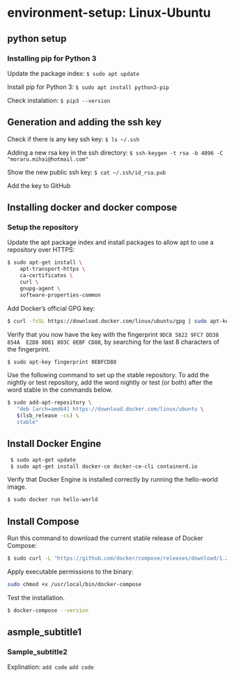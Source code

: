 # environment-setup: Linux-Ubuntu

## python setup

### Installing pip for Python 3
Update the package index:
<code>$ sudo apt update</code> 

Install pip for Python 3:
<code>$ sudo apt install python3-pip </code>

Check instalation:
<code>$ pip3 --version</code>

## Generation and adding the ssh key
Check if there is any key ssh key:
`$ ls ~/.ssh`

Adding a new rsa key in the ssh directory: 
`$ ssh-keygen -t rsa -b 4096 -C "moraru.mihai@hotmail.com"`

Show the new public ssh key:
`$ cat ~/.ssh/id_rsa.pub`

Add the key to GitHub

## Installing docker and docker compose
### Setup the repository
Update the apt package index and install packages to allow apt to use a repository over HTTPS:
```bash
$ sudo apt-get install \
    apt-transport-https \
    ca-certificates \
    curl \
    gnupg-agent \
    software-properties-common
```
Add Docker’s official GPG key:
```bash
$ curl -fsSL https://download.docker.com/linux/ubuntu/gpg | sudo apt-key add -
```
Verify that you now have the key with the fingerprint `9DC8 5822 9FC7 DD38 854A  E2D8 8D81 803C 0EBF CD88`, by searching for the last 8 characters of the fingerprint.
```bash
$ sudo apt-key fingerprint 0EBFCD88
```
Use the following command to set up the stable repository. To add the nightly or test repository, add the word nightly or test (or both) after the word stable in the commands below. 
```bash
$ sudo add-apt-repository \
   "deb [arch=amd64] https://download.docker.com/linux/ubuntu \
   $(lsb_release -cs) \
   stable"
```
## Install Docker Engine

```bash
 $ sudo apt-get update
 $ sudo apt-get install docker-ce docker-ce-cli containerd.io
```
Verify that Docker Engine is installed correctly by running the hello-world image.
```bash
$ sudo docker run hello-world
```
## Install Compose
Run this command to download the current stable release of Docker Compose:
```bash
$ sudo curl -L "https://github.com/docker/compose/releases/download/1.26.2/docker-compose-$(uname -s)-$(uname -m)" -o /usr/local/bin/docker-compose
```
Apply executable permissions to the binary:
```bash
sudo chmod +x /usr/local/bin/docker-compose
```
Test the installation.
```bash
$ docker-compose --version
```


## asmple_subtitle1
### Sample_subtitle2
Explination:
<code>add code</code>
`add code`

